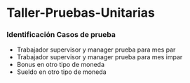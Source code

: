 # Taller-Pruebas-Unitarias
### Identificación Casos de prueba
- Trabajador supervisor y manager prueba para mes par
- Trabajador supervisor y manager prueba para mes impar
- Bonus en otro tipo de moneda
- Sueldo en otro tipo de moneda
